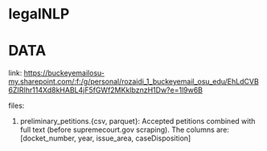 # legalNLP

# DATA
link: https://buckeyemailosu-my.sharepoint.com/:f:/g/personal/rozaidi_1_buckeyemail_osu_edu/EhLdCVB6ZIRIhr114Xd8kHABL4jF5fGWf2MKkIbznzH1Dw?e=1l9w6B

files:
1) preliminary_petitions.{csv, parquet}: Accepted petitions combined with full text (before supremecourt.gov scraping). The columns are: [docket_number, year, issue_area, caseDisposition]
